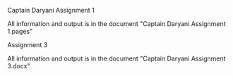 Captain Daryani
Assignment 1

All information and output is in the document "Captain Daryani Assignment 1.pages"

Assignment 3

All information and output is in the document "Captain Daryani Assignment 3.docx"
